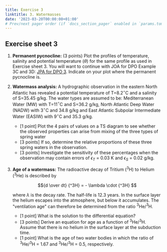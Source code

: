 ```yaml
---
title: Exercise 3
linktitle: 3. Watermasses
date: '2023-03-20T00:00:00+01:00'
# Prev/next pager order (if `docs_section_pager` enabled in `params.toml`)
---
```



## Exercise sheet 3

1. **Permanent pycnocline:** (3 points) Plot the profiles of temperature, salinity and potential temperature ($\theta$) for the same profile as used in Exercise sheet 3.  You will want to continue with JOA for DPO Example 3C and 3D: [JPA for DPO 3](https://joa.ucsd.edu/dpo/dpo_joa_examples/chapter_3/3c.html).  Indicate on your plot where the permanent pycnocline is.


2. **Watermass analysis:** A hydrographic observation in the eastern North Atlantic has revealed a potential temperature of T=8.2$^\circ$C and a salinity of S=35.45 g/kg. The water types are assumed to be: Mediterranean Water (MW) with T=11$^\circ$C and S=36.2 g/kg, North Atlantic Deep Water (NADW) with 3$^\circ$C and 34.8 g/kg and East Atlantic Subpolar Intermediate Water (EASIW) with 9$^\circ$C and 35.3 g/kg.

    - [1 point] Plot the 4 pairs of values on a TS diagram to see whether the observed properties can arise from mixing of the three types of spring water
    - [3 points] If so, determine the relative proportions of these three spring waters in the observation.
    - [3 points] Investigate the sensitivity of these percentages when the observation may
contain errors of  $\epsilon_T$ = 0.03 K and $\epsilon_S$ = 0.02  g/kg.


3. **Age of a watermass:**  The radioactive decay of Tritium ($^3$H)  to Helium ($^3$He) is described by

	$${d \over dt} {^3H}  = - \lambda \cdot {^3H} $$

    where $\lambda$ is the decay rate. The half-life is 12.3 years. In the surface layer the helium escapes into the atmosphere, but below it accumulates. The "ventilation age" can therefore be determined from the ratio $^3$He/$^3$H.
    - [1 point] What is the solution to the differential equation?
    - [3 points] Derive an equation for age as a function of $^3$He/$^3$H. Assume that there is no helium in the surface layer at the subduction time. 
    - [1 point] What is the age of two water bodies in which the ratio of $^3$He/$^3$H = 1.67 and $^3$He/$^3$H = 0.5, respectively. 
